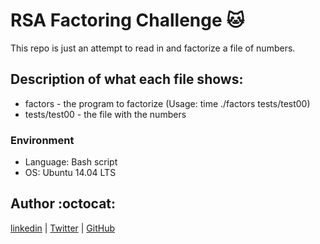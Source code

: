 # RSA Factoring Challenge :cat:
This repo is just an attempt to read in and factorize a file of numbers.

## Description of what each file shows:
* factors - the program to factorize (Usage: time ./factors tests/test00)
* tests/test00 - the file with the numbers
### Environment
* Language: Bash script
* OS: Ubuntu 14.04 LTS

## Author :octocat:

[linkedin](https://www.linkedin.com/in/adamu-muhammad-muhammad-13456b190/) | [Twitter](https://twitter.com/AdamsGeeky) | [GitHub](https://github.com/AdamsGeeky)
